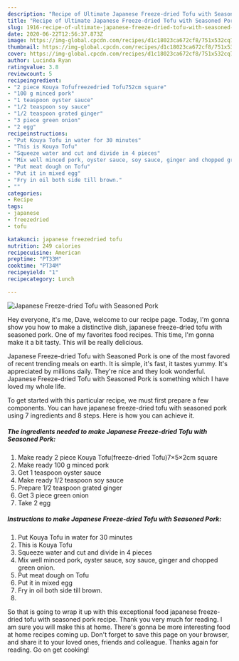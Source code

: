 ```yaml
---
description: "Recipe of Ultimate Japanese Freeze-dried Tofu with Seasoned Pork"
title: "Recipe of Ultimate Japanese Freeze-dried Tofu with Seasoned Pork"
slug: 1916-recipe-of-ultimate-japanese-freeze-dried-tofu-with-seasoned-pork
date: 2020-06-22T12:56:37.873Z
image: https://img-global.cpcdn.com/recipes/d1c18023ca672cf8/751x532cq70/japanese-freeze-dried-tofu-with-seasoned-pork-recipe-main-photo.jpg
thumbnail: https://img-global.cpcdn.com/recipes/d1c18023ca672cf8/751x532cq70/japanese-freeze-dried-tofu-with-seasoned-pork-recipe-main-photo.jpg
cover: https://img-global.cpcdn.com/recipes/d1c18023ca672cf8/751x532cq70/japanese-freeze-dried-tofu-with-seasoned-pork-recipe-main-photo.jpg
author: Lucinda Ryan
ratingvalue: 3.8
reviewcount: 5
recipeingredient:
- "2 piece Kouya Tofufreezedried Tofu752cm square"
- "100 g minced pork"
- "1 teaspoon oyster sauce"
- "1/2 teaspoon soy sauce"
- "1/2 teaspoon grated ginger"
- "3 piece green onion"
- "2 egg"
recipeinstructions:
- "Put Kouya Tofu in water for 30 minutes"
- "This is Kouya Tofu"
- "Squeeze water and cut and divide in 4 pieces"
- "Mix well minced pork, oyster sauce, soy sauce, ginger and chopped green onion."
- "Put meat dough on Tofu"
- "Put it in mixed egg"
- "Fry in oil both side till brown."
- ""
categories:
- Recipe
tags:
- japanese
- freezedried
- tofu

katakunci: japanese freezedried tofu 
nutrition: 249 calories
recipecuisine: American
preptime: "PT33M"
cooktime: "PT34M"
recipeyield: "1"
recipecategory: Lunch

---
```



![Japanese Freeze-dried Tofu with Seasoned Pork](https://img-global.cpcdn.com/recipes/d1c18023ca672cf8/751x532cq70/japanese-freeze-dried-tofu-with-seasoned-pork-recipe-main-photo.jpg)

Hey everyone, it's me, Dave, welcome to our recipe page. Today, I'm gonna show you how to make a distinctive dish, japanese freeze-dried tofu with seasoned pork. One of my favorites food recipes. This time, I'm gonna make it a bit tasty. This will be really delicious.

Japanese Freeze-dried Tofu with Seasoned Pork is one of the most favored of recent trending meals on earth. It is simple, it's fast, it tastes yummy. It's appreciated by millions daily. They're nice and they look wonderful. Japanese Freeze-dried Tofu with Seasoned Pork is something which I have loved my whole life.




To get started with this particular recipe, we must first prepare a few components. You can have japanese freeze-dried tofu with seasoned pork using 7 ingredients and 8 steps. Here is how you can achieve it.

<!--inarticleads1-->

##### The ingredients needed to make Japanese Freeze-dried Tofu with Seasoned Pork:

1. Make ready 2 piece Kouya Tofu(freeze-dried Tofu)7×5×2cm square
1. Make ready 100 g minced pork
1. Get 1 teaspoon oyster sauce
1. Make ready 1/2 teaspoon soy sauce
1. Prepare 1/2 teaspoon grated ginger
1. Get 3 piece green onion
1. Take 2 egg




<!--inarticleads2-->

##### Instructions to make Japanese Freeze-dried Tofu with Seasoned Pork:

1. Put Kouya Tofu in water for 30 minutes
1. This is Kouya Tofu
1. Squeeze water and cut and divide in 4 pieces
1. Mix well minced pork, oyster sauce, soy sauce, ginger and chopped green onion.
1. Put meat dough on Tofu
1. Put it in mixed egg
1. Fry in oil both side till brown.
1. 




So that is going to wrap it up with this exceptional food japanese freeze-dried tofu with seasoned pork recipe. Thank you very much for reading. I am sure you will make this at home. There's gonna be more interesting food at home recipes coming up. Don't forget to save this page on your browser, and share it to your loved ones, friends and colleague. Thanks again for reading. Go on get cooking!
